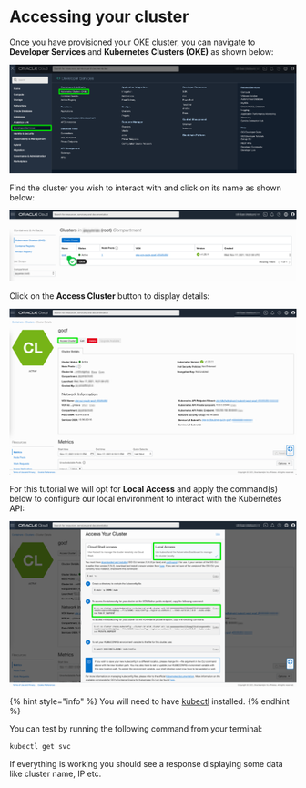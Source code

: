 # Accessing your cluster

Once you have provisioned your OKE cluster, you can navigate to **Developer Services** and **Kubernetes Clusters (OKE)** as shown below:

![](../../../../.gitbook/assets/oci-console-01.png)

Find the cluster you wish to interact with and click on its name as shown below:

![](../../../../.gitbook/assets/oke-cluster-dash-01.png)

Click on the **Access Cluster** button to display details:

![](../../../../.gitbook/assets/oke-cluster-dash-02.png)

For this tutorial we will opt for **Local Access** and apply the command(s) below to configure our local environment to interact with the Kubernetes API:

![](../../../../.gitbook/assets/oke-cluster-dash-03.png)

{% hint style="info" %}
You will need to have [kubectl](https://kubernetes.io/docs/tasks/tools/) installed.
{% endhint %}

You can test by running the following command from your terminal:

```bash
kubectl get svc
```

If everything is working you should see a response displaying some data like cluster name, IP etc.
